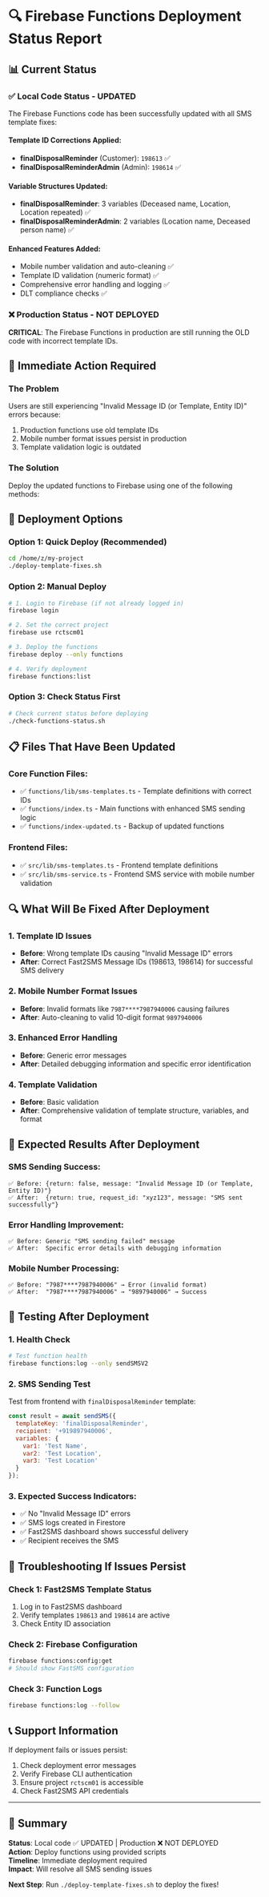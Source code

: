 # 🔍 Firebase Functions Deployment Status Report

## 📊 Current Status

### ✅ Local Code Status - UPDATED
The Firebase Functions code has been successfully updated with all SMS template fixes:

#### Template ID Corrections Applied:
- **finalDisposalReminder** (Customer): `198613` ✅
- **finalDisposalReminderAdmin** (Admin): `198614` ✅

#### Variable Structures Updated:
- **finalDisposalReminder**: 3 variables (Deceased name, Location, Location repeated) ✅
- **finalDisposalReminderAdmin**: 2 variables (Location name, Deceased person name) ✅

#### Enhanced Features Added:
- Mobile number validation and auto-cleaning ✅
- Template ID validation (numeric format) ✅
- Comprehensive error handling and logging ✅
- DLT compliance checks ✅

### ❌ Production Status - NOT DEPLOYED
**CRITICAL**: The Firebase Functions in production are still running the OLD code with incorrect template IDs.

## 🚨 Immediate Action Required

### The Problem
Users are still experiencing "Invalid Message ID (or Template, Entity ID)" errors because:
1. Production functions use old template IDs
2. Mobile number format issues persist in production
3. Template validation logic is outdated

### The Solution
Deploy the updated functions to Firebase using one of the following methods:

## 🚀 Deployment Options

### Option 1: Quick Deploy (Recommended)
```bash
cd /home/z/my-project
./deploy-template-fixes.sh
```

### Option 2: Manual Deploy
```bash
# 1. Login to Firebase (if not already logged in)
firebase login

# 2. Set the correct project
firebase use rctscm01

# 3. Deploy the functions
firebase deploy --only functions

# 4. Verify deployment
firebase functions:list
```

### Option 3: Check Status First
```bash
# Check current status before deploying
./check-functions-status.sh
```

## 📋 Files That Have Been Updated

### Core Function Files:
- ✅ `functions/lib/sms-templates.ts` - Template definitions with correct IDs
- ✅ `functions/index.ts` - Main functions with enhanced SMS sending logic
- ✅ `functions/index-updated.ts` - Backup of updated functions

### Frontend Files:
- ✅ `src/lib/sms-templates.ts` - Frontend template definitions
- ✅ `src/lib/sms-service.ts` - Frontend SMS service with mobile number validation

## 🔍 What Will Be Fixed After Deployment

### 1. Template ID Issues
- **Before**: Wrong template IDs causing "Invalid Message ID" errors
- **After**: Correct Fast2SMS Message IDs (198613, 198614) for successful SMS delivery

### 2. Mobile Number Format Issues
- **Before**: Invalid formats like `7987****7987940006` causing failures
- **After**: Auto-cleaning to valid 10-digit format `9897940006`

### 3. Enhanced Error Handling
- **Before**: Generic error messages
- **After**: Detailed debugging information and specific error identification

### 4. Template Validation
- **Before**: Basic validation
- **After**: Comprehensive validation of template structure, variables, and format

## 🎯 Expected Results After Deployment

### SMS Sending Success:
```
✅ Before: {return: false, message: "Invalid Message ID (or Template, Entity ID)"}
✅ After:  {return: true, request_id: "xyz123", message: "SMS sent successfully"}
```

### Error Handling Improvement:
```
✅ Before: Generic "SMS sending failed" message
✅ After:  Specific error details with debugging information
```

### Mobile Number Processing:
```
✅ Before: "7987****7987940006" → Error (invalid format)
✅ After:  "7987****7987940006" → "9897940006" → Success
```

## 🧪 Testing After Deployment

### 1. Health Check
```bash
# Test function health
firebase functions:log --only sendSMSV2
```

### 2. SMS Sending Test
Test from frontend with `finalDisposalReminder` template:
```javascript
const result = await sendSMS({
  templateKey: 'finalDisposalReminder',
  recipient: '+919897940006',
  variables: {
    var1: 'Test Name',
    var2: 'Test Location',
    var3: 'Test Location'
  }
});
```

### 3. Expected Success Indicators:
- ✅ No "Invalid Message ID" errors
- ✅ SMS logs created in Firestore
- ✅ Fast2SMS dashboard shows successful delivery
- ✅ Recipient receives the SMS

## 🐛 Troubleshooting If Issues Persist

### Check 1: Fast2SMS Template Status
1. Log in to Fast2SMS dashboard
2. Verify templates `198613` and `198614` are active
3. Check Entity ID association

### Check 2: Firebase Configuration
```bash
firebase functions:config:get
# Should show FastSMS configuration
```

### Check 3: Function Logs
```bash
firebase functions:log --follow
```

## 📞 Support Information

If deployment fails or issues persist:
1. Check deployment error messages
2. Verify Firebase CLI authentication
3. Ensure project `rctscm01` is accessible
4. Check Fast2SMS API credentials

---

## 🎯 Summary

**Status**: Local code ✅ UPDATED | Production ❌ NOT DEPLOYED  
**Action**: Deploy functions using provided scripts  
**Timeline**: Immediate deployment required  
**Impact**: Will resolve all SMS sending issues  

**Next Step**: Run `./deploy-template-fixes.sh` to deploy the fixes!